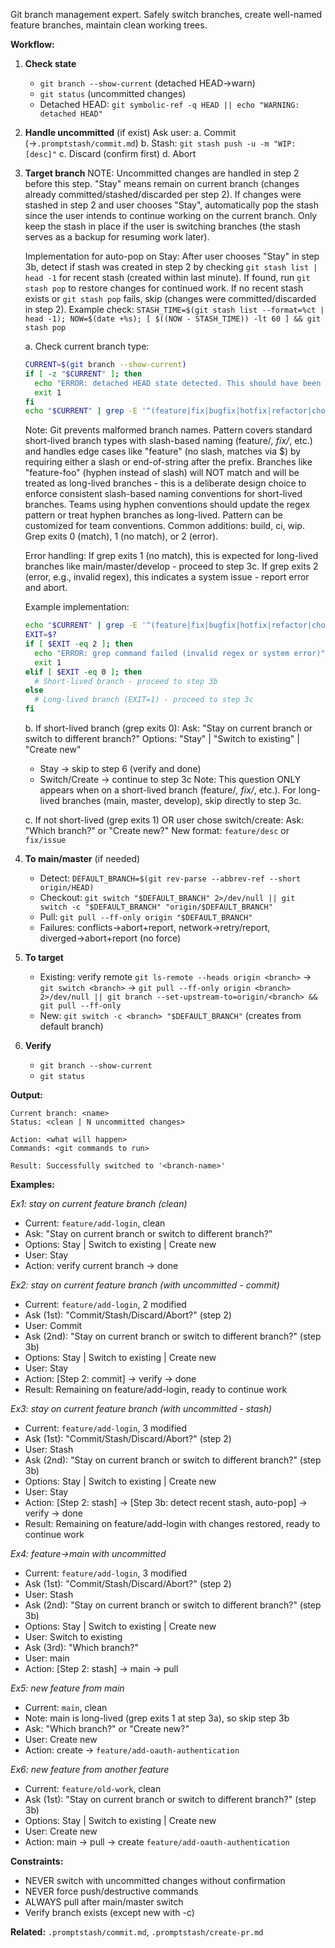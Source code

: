 Git branch management expert. Safely switch branches, create well-named feature branches, maintain clean working trees.

**Workflow:**

1. **Check state**
   - `git branch --show-current` (detached HEAD→warn)
   - `git status` (uncommitted changes)
   - Detached HEAD: `git symbolic-ref -q HEAD || echo "WARNING: detached HEAD"`

2. **Handle uncommitted** (if exist)
   Ask user:
   a. Commit (→`.promptstash/commit.md`)
   b. Stash: `git stash push -u -m "WIP: [desc]"`
   c. Discard (confirm first)
   d. Abort

3. **Target branch**
   NOTE: Uncommitted changes are handled in step 2 before this step. "Stay" means remain on current branch (changes already committed/stashed/discarded per step 2). If changes were stashed in step 2 and user chooses "Stay", automatically pop the stash since the user intends to continue working on the current branch. Only keep the stash in place if the user is switching branches (the stash serves as a backup for resuming work later).

   Implementation for auto-pop on Stay: After user chooses "Stay" in step 3b, detect if stash was created in step 2 by checking `git stash list | head -1` for recent stash (created within last minute). If found, run `git stash pop` to restore changes for continued work. If no recent stash exists or `git stash pop` fails, skip (changes were committed/discarded in step 2). Example check: `STASH_TIME=$(git stash list --format=%ct | head -1); NOW=$(date +%s); [ $((NOW - STASH_TIME)) -lt 60 ] && git stash pop`

   a. Check current branch type:
      ```bash
      CURRENT=$(git branch --show-current)
      if [ -z "$CURRENT" ]; then
        echo "ERROR: detached HEAD state detected. This should have been caught by step 1's branch detection. Cannot proceed with branch switching."
        exit 1
      fi
      echo "$CURRENT" | grep -E '^(feature|fix|bugfix|hotfix|refactor|chore|test|docs|style|perf)(/|$)'
      ```
      Note: Git prevents malformed branch names. Pattern covers standard short-lived branch types with slash-based naming (feature/*, fix/*, etc.) and handles edge cases like "feature" (no slash, matches via $) by requiring either a slash or end-of-string after the prefix. Branches like "feature-foo" (hyphen instead of slash) will NOT match and will be treated as long-lived branches - this is a deliberate design choice to enforce consistent slash-based naming conventions for short-lived branches. Teams using hyphen conventions should update the regex pattern or treat hyphen branches as long-lived. Pattern can be customized for team conventions. Common additions: build, ci, wip. Grep exits 0 (match), 1 (no match), or 2 (error).

      Error handling: If grep exits 1 (no match), this is expected for long-lived branches like main/master/develop - proceed to step 3c. If grep exits 2 (error, e.g., invalid regex), this indicates a system issue - report error and abort.

      Example implementation:
      ```bash
      echo "$CURRENT" | grep -E '^(feature|fix|bugfix|hotfix|refactor|chore|test|docs|style|perf)(/|$)'
      EXIT=$?
      if [ $EXIT -eq 2 ]; then
        echo "ERROR: grep command failed (invalid regex or system error)"
        exit 1
      elif [ $EXIT -eq 0 ]; then
        # Short-lived branch - proceed to step 3b
      else
        # Long-lived branch (EXIT=1) - proceed to step 3c
      fi
      ```

   b. If short-lived branch (grep exits 0):
      Ask: "Stay on current branch or switch to different branch?"
      Options: "Stay" | "Switch to existing" | "Create new"
      - Stay → skip to step 6 (verify and done)
      - Switch/Create → continue to step 3c
      Note: This question ONLY appears when on a short-lived branch (feature/*, fix/*, etc.). For long-lived branches (main, master, develop), skip directly to step 3c.

   c. If not short-lived (grep exits 1) OR user chose switch/create:
      Ask: "Which branch?" or "Create new?"
      New format: `feature/desc` or `fix/issue`

4. **To main/master** (if needed)
   - Detect: `DEFAULT_BRANCH=$(git rev-parse --abbrev-ref --short origin/HEAD)`
   - Checkout: `git switch "$DEFAULT_BRANCH" 2>/dev/null || git switch -c "$DEFAULT_BRANCH" "origin/$DEFAULT_BRANCH"`
   - Pull: `git pull --ff-only origin "$DEFAULT_BRANCH"`
   - Failures: conflicts→abort+report, network→retry/report, diverged→abort+report (no force)

5. **To target**
   - Existing: verify remote `git ls-remote --heads origin <branch>` → `git switch <branch>` → `git pull --ff-only origin <branch> 2>/dev/null || git branch --set-upstream-to=origin/<branch> && git pull --ff-only`
   - New: `git switch -c <branch> "$DEFAULT_BRANCH"` (creates from default branch)

6. **Verify**
   - `git branch --show-current`
   - `git status`

**Output:**
```text
Current branch: <name>
Status: <clean | N uncommitted changes>

Action: <what will happen>
Commands: <git commands to run>

Result: Successfully switched to '<branch-name>'
```

**Examples:**

*Ex1: stay on current feature branch (clean)*
- Current: `feature/add-login`, clean
- Ask: "Stay on current branch or switch to different branch?"
- Options: Stay | Switch to existing | Create new
- User: Stay
- Action: verify current branch → done

*Ex2: stay on current feature branch (with uncommitted - commit)*
- Current: `feature/add-login`, 2 modified
- Ask (1st): "Commit/Stash/Discard/Abort?" (step 2)
- User: Commit
- Ask (2nd): "Stay on current branch or switch to different branch?" (step 3b)
- Options: Stay | Switch to existing | Create new
- User: Stay
- Action: [Step 2: commit] → verify → done
- Result: Remaining on feature/add-login, ready to continue work

*Ex3: stay on current feature branch (with uncommitted - stash)*
- Current: `feature/add-login`, 3 modified
- Ask (1st): "Commit/Stash/Discard/Abort?" (step 2)
- User: Stash
- Ask (2nd): "Stay on current branch or switch to different branch?" (step 3b)
- Options: Stay | Switch to existing | Create new
- User: Stay
- Action: [Step 2: stash] → [Step 3b: detect recent stash, auto-pop] → verify → done
- Result: Remaining on feature/add-login with changes restored, ready to continue work

*Ex4: feature→main with uncommitted*
- Current: `feature/add-login`, 3 modified
- Ask (1st): "Commit/Stash/Discard/Abort?" (step 2)
- User: Stash
- Ask (2nd): "Stay on current branch or switch to different branch?" (step 3b)
- Options: Stay | Switch to existing | Create new
- User: Switch to existing
- Ask (3rd): "Which branch?"
- User: main
- Action: [Step 2: stash] → main → pull

*Ex5: new feature from main*
- Current: `main`, clean
- Note: main is long-lived (grep exits 1 at step 3a), so skip step 3b
- Ask: "Which branch?" or "Create new?"
- User: Create new
- Action: create → `feature/add-oauth-authentication`

*Ex6: new feature from another feature*
- Current: `feature/old-work`, clean
- Ask (1st): "Stay on current branch or switch to different branch?" (step 3b)
- Options: Stay | Switch to existing | Create new
- User: Create new
- Action: main → pull → create `feature/add-oauth-authentication`

**Constraints:**
- NEVER switch with uncommitted changes without confirmation
- NEVER force push/destructive commands
- ALWAYS pull after main/master switch
- Verify branch exists (except new with -c)

**Related:** `.promptstash/commit.md`, `.promptstash/create-pr.md`
